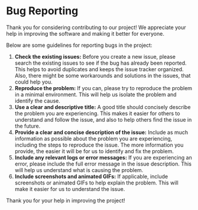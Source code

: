 # Bug Reporting

Thank you for considering contributing to our project! We appreciate your help in improving the software and making it better for everyone.

Below are some guidelines for reporting bugs in the project:

1. **Check the existing issues:** Before you create a new issue, please search the existing issues to see if the bug has already been reported. This helps to avoid duplicates and keeps the issue tracker organized. Also, there might be some workarounds and solutions in the issues, that could help you.
2. **Reproduce the problem:** If you can, please try to reproduce the problem in a minimal environment. This will help us isolate the problem and identify the cause.
3. **Use a clear and descriptive title:** A good title should concisely describe the problem you are experiencing. This makes it easier for others to understand and follow the issue, and also to help others find the issue in the future.
4. **Provide a clear and concise description of the issue:** Include as much information as possible about the problem you are experiencing, including the steps to reproduce the issue. The more information you provide, the easier it will be for us to identify and fix the problem.
5. **Include any relevant logs or error messages:** If you are experiencing an error, please include the full error message in the issue description. This will help us understand what is causing the problem.
6. **Include screenshots and animated GIFs:** If applicable, include screenshots or animated GIFs to help explain the problem. This will make it easier for us to understand the issue.

Thank you for your help in improving the project!
